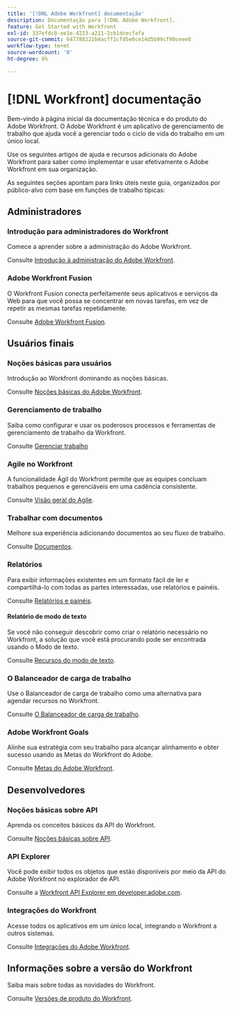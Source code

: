 ```yaml
---
title: '[!DNL Adobe Workfront] documentação'
description: Documentação para [!DNL Adobe Workfront].
feature: Get Started with Workfront
exl-id: 337efdc8-ee1e-4223-a211-2cb1dcecfafa
source-git-commit: 647788221b4acff1cfd5e0ce14d5b99cf90ceee0
workflow-type: tm+mt
source-wordcount: '0'
ht-degree: 0%

---
```


# [!DNL Workfront] documentação

Bem-vindo à página inicial da documentação técnica e do produto do Adobe Workfront. O Adobe Workfront é um aplicativo de gerenciamento de trabalho que ajuda você a gerenciar todo o ciclo de vida do trabalho em um único local.

Use os seguintes artigos de ajuda e recursos adicionais do Adobe Workfront para saber como implementar e usar efetivamente o Adobe Workfront em sua organização.

As seguintes seções apontam para links úteis neste guia, organizados por público-alvo com base em funções de trabalho típicas:

## Administradores

### Introdução para administradores do Workfront

Comece a aprender sobre a administração do Adobe Workfront.

Consulte [Introdução à administração do Adobe Workfront](/help/quicksilver/administration-and-setup/get-started-wf-administration/get-started-with-wf-administration.md).

### Adobe Workfront Fusion

O Workfront Fusion conecta perfeitamente seus aplicativos e serviços da Web para que você possa se concentrar em novas tarefas, em vez de repetir as mesmas tarefas repetidamente.

Consulte [Adobe Workfront Fusion](/help/quicksilver/workfront-fusion/workfront-fusion-2.md).

## Usuários finais

### Noções básicas para usuários

Introdução ao Workfront dominando as noções básicas.

Consulte [Noções básicas do Adobe Workfront](/help/quicksilver/workfront-basics/workfront-basics.md).

### Gerenciamento de trabalho

Saiba como configurar e usar os poderosos processos e ferramentas de gerenciamento de trabalho da Workfront.

Consulte [Gerenciar trabalho](/help/quicksilver/manage-work/manage-work.md)


### Agile no Workfront

A funcionalidade Ágil do Workfront permite que as equipes concluam trabalhos pequenos e gerenciáveis em uma cadência consistente.

Consulte [Visão geral do Agile](/help/quicksilver/agile/agile-overview.md).

### Trabalhar com documentos

Melhore sua experiência adicionando documentos ao seu fluxo de trabalho.

Consulte [Documentos](/help/quicksilver/documents/documents-overview.md).

### Relatórios

Para exibir informações existentes em um formato fácil de ler e compartilhá-lo com todas as partes interessadas, use relatórios e painéis.

Consulte [Relatórios e painéis](/help/quicksilver/reports-and-dashboards/reports-and-dashboards-overview.md).

#### Relatório de modo de texto

Se você não conseguir descobrir como criar o relatório necessário no Workfront, a solução que você está procurando pode ser encontrada usando o Modo de texto.

Consulte [Recursos do modo de texto](/help/quicksilver/reports-and-dashboards/reports/text-mode/text-mode-resources.md).

### O Balanceador de carga de trabalho

Use o Balanceador de carga de trabalho como uma alternativa para agendar recursos no Workfront.

Consulte [O Balanceador de carga de trabalho](/help/quicksilver/resource-mgmt/workload-balancer/workload-balancer.md).

### Adobe Workfront Goals

Alinhe sua estratégia com seu trabalho para alcançar alinhamento e obter sucesso usando as Metas do Workfront do Adobe.

Consulte [Metas do Adobe Workfront](/help/quicksilver/workfront-goals/workfront-goals.md).

## Desenvolvedores

### Noções básicas sobre API

Aprenda os conceitos básicos da API do Workfront.

Consulte [Noções básicas sobre API](/help/quicksilver/wf-api/general/api-basics.md).

### API Explorer

Você pode exibir todos os objetos que estão disponíveis por meio da API do Adobe Workfront no explorador de API.

Consulte a [Workfront API Explorer em developer.adobe.com](https://developer.adobe.com/workfront/api-explorer/).

### Integrações do Workfront

Acesse todos os aplicativos em um único local, integrando o Workfront a outros sistemas.

Consulte [Integrações do Adobe Workfront](/help/quicksilver/workfront-integrations-and-apps/workfront-integrations.md).

## Informações sobre a versão do Workfront

Saiba mais sobre todas as novidades do Workfront.

Consulte [Versões de produto do Workfront](/help/quicksilver/product-announcements/product-releases/product-releases.md).